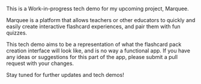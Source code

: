 This is a Work-in-progress tech demo for my upcoming project, Marquee.

Marquee is a platform that allows teachers or other educators to quickly and easily create interactive flashcard experiences, and pair them with fun quizzes.

This tech demo aims to be a representation of what the flashcard pack creation interface will look like, and is no way a functional app.
If you have any ideas or suggestions for this part of the app, please submit a pull request with your changes.

Stay tuned for further updates and tech demos!
